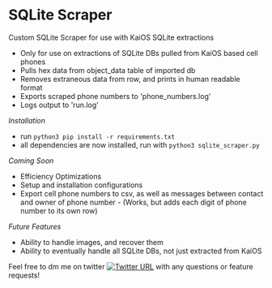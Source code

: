 # SQLite Scraper
Custom SQLite Scraper for use with KaiOS SQLite extractions

- Only for use on extractions of SQLite DBs pulled from KaiOS based cell phones 
- Pulls hex data from object_data table of imported db
- Removes extraneous data from row, and prints in human readable format
- Exports scraped phone numbers to 'phone_numbers.log'
- Logs output to 'run.log'


*Installation*
- run `python3 pip install -r requirements.txt`
- all dependencies are now installed, run with `python3 sqlite_scraper.py`

*Coming Soon*

- Efficiency Optimizations
- Setup and installation configurations
- Export cell phone numbers to csv, as well as messages between contact and owner of phone number - (Works, but adds each digit of phone number to its own row)

*Future Features*

- Ability to handle images, and recover them
- Ability to eventually handle all SQLite DBs, not just extracted from KaiOS

Feel free to dm me on twitter [![Twitter URL](https://img.shields.io/twitter/url/https/twitter.com/joedinsmoor.svg?style=social&label=Follow%20%40joedinsmoor)](https://twitter.com/joedinsmoor) with any questions or feature requests!
